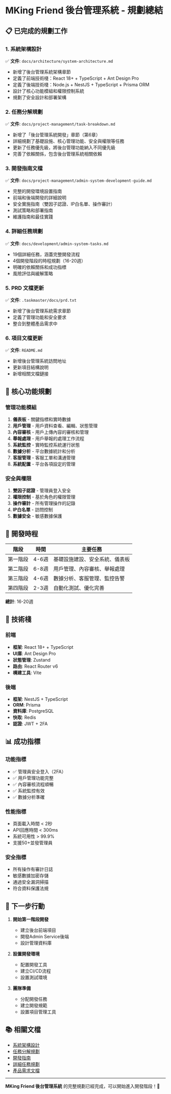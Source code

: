 # MKing Friend 後台管理系統 - 規劃總結

## 📋 已完成的規劃工作

### 1. 系統架構設計
✅ **文件**: `docs/architecture/system-architecture.md`
- 新增了後台管理系統架構章節
- 定義了前端技術棧：React 18+ + TypeScript + Ant Design Pro
- 定義了後端技術棧：Node.js + NestJS + TypeScript + Prisma ORM
- 設計了核心功能模組和權限控制系統
- 規劃了安全設計和部署架構

### 2. 任務分解規劃
✅ **文件**: `docs/project-management/task-breakdown.md`
- 新增了「後台管理系統開發」章節（第6章）
- 詳細規劃了基礎設施、核心管理功能、安全與權限等任務
- 更新了任務優先級，將後台管理功能納入不同優先級
- 完善了依賴關係，包含後台管理系統相關依賴

### 3. 開發指南文檔
✅ **文件**: `docs/project-management/admin-system-development-guide.md`
- 完整的開發環境設置指南
- 前端和後端開發的詳細說明
- 安全實施指南（雙因子認證、IP白名單、操作審計）
- 測試策略和部署指南
- 維護指南和最佳實踐

### 4. 詳細任務規劃
✅ **文件**: `docs/development/admin-system-tasks.md`
- 19個詳細任務，涵蓋完整開發流程
- 4個開發階段的時程規劃（16-20週）
- 明確的依賴關係和成功指標
- 風險評估與緩解策略

### 5. PRD 文檔更新
✅ **文件**: `.taskmaster/docs/prd.txt`
- 新增了後台管理系統需求章節
- 定義了管理功能和安全要求
- 整合到整體產品需求中

### 6. 項目文檔更新
✅ **文件**: `README.md`
- 新增後台管理系統訪問地址
- 更新項目結構說明
- 新增相關文檔鏈接

## 🎯 核心功能規劃

### 管理功能模組
1. **儀表板** - 關鍵指標和實時數據
2. **用戶管理** - 用戶資料查看、編輯、狀態管理
3. **內容審核** - 用戶上傳內容的審核和管理
4. **舉報處理** - 用戶舉報的處理工作流程
5. **系統監控** - 實時監控系統運行狀態
6. **數據分析** - 平台數據統計和分析
7. **客服管理** - 客服工單和溝通管理
8. **系統配置** - 平台各項設定的管理

### 安全與權限
1. **雙因子認證** - 管理員登入安全
2. **權限控制** - 基於角色的權限管理
3. **操作審計** - 所有管理操作的記錄
4. **IP白名單** - 訪問控制
5. **數據安全** - 敏感數據保護

## 📅 開發時程

| 階段 | 時間 | 主要任務 |
|------|------|----------|
| 第一階段 | 4-6週 | 基礎設施建設、安全系統、儀表板 |
| 第二階段 | 6-8週 | 用戶管理、內容審核、舉報處理 |
| 第三階段 | 4-6週 | 數據分析、客服管理、監控告警 |
| 第四階段 | 2-3週 | 自動化測試、優化完善 |

**總計**: 16-20週

## 🔧 技術棧

### 前端
- **框架**: React 18+ + TypeScript
- **UI庫**: Ant Design Pro
- **狀態管理**: Zustand
- **路由**: React Router v6
- **構建工具**: Vite

### 後端
- **框架**: NestJS + TypeScript
- **ORM**: Prisma
- **資料庫**: PostgreSQL
- **快取**: Redis
- **認證**: JWT + 2FA

## 📊 成功指標

### 功能指標
- ✅ 管理員安全登入（2FA）
- ✅ 用戶管理功能完整
- ✅ 內容審核流程順暢
- ✅ 系統監控有效
- ✅ 數據分析準確

### 性能指標
- 頁面載入時間 < 2秒
- API回應時間 < 300ms
- 系統可用性 > 99.9%
- 支援50+並發管理員

### 安全指標
- 所有操作有審計日誌
- 敏感數據加密存儲
- 通過安全漏洞掃描
- 符合資料保護法規

## 🚀 下一步行動

1. **開始第一階段開發**
   - 建立後台前端項目
   - 開發Admin Service後端
   - 設計管理資料庫

2. **設置開發環境**
   - 配置開發工具
   - 建立CI/CD流程
   - 設置測試環境

3. **團隊準備**
   - 分配開發任務
   - 建立開發規範
   - 設置項目管理工具

## 📚 相關文檔

- [系統架構設計](../architecture/system-architecture.md)
- [任務分解規劃](../project-management/task-breakdown.md)
- [開發指南](../project-management/admin-system-development-guide.md)
- [詳細任務規劃](./admin-system-tasks.md)
- [產品需求文檔](../requirements/prd.md)

---

**MKing Friend 後台管理系統** 的完整規劃已經完成，可以開始進入開發階段！🎉